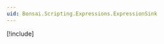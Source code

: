 ```yaml
---
uid: Bonsai.Scripting.Expressions.ExpressionSink
---
```


[!include[](~/articles/scripting-expressions-overview.md)]